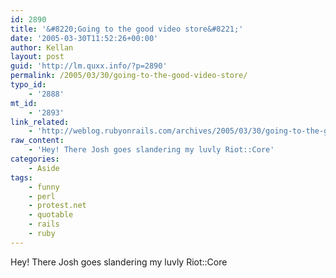 ```yaml
---
id: 2890
title: '&#8220;Going to the good video store&#8221;'
date: '2005-03-30T11:52:26+00:00'
author: Kellan
layout: post
guid: 'http://lm.quxx.info/?p=2890'
permalink: /2005/03/30/going-to-the-good-video-store/
typo_id:
    - '2888'
mt_id:
    - '2893'
link_related:
    - 'http://weblog.rubyonrails.com/archives/2005/03/30/going-to-the-good-video-store/'
raw_content:
    - 'Hey! There Josh goes slandering my luvly Riot::Core'
categories:
    - Aside
tags:
    - funny
    - perl
    - protest.net
    - quotable
    - rails
    - ruby
---
```


Hey! There Josh goes slandering my luvly Riot::Core